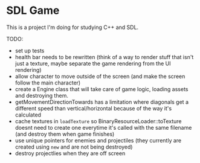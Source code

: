 # SDL Game

This is a project I'm doing for studying C++ and SDL.

TODO:
- set up tests
- health bar needs to be rewritten (think of a way to render stuff that isn't just a texture, maybe separate the game rendering from the UI rendering)
- allow character to move outside of the screen (and make the screen follow the main character)
- create a Engine class that will take care of game logic, loading assets and destroying them.
- getMovementDirectionTowards has a limitation where diagonals get a different speed than vertical/horizontal because of the way it's calculated
- cache textures in `loadTexture` so BinaryResourceLoader::toTexture doesnt need to create one everytime it's called with the same filename (and destroy them when game finishes)
- use unique pointers for enemies and projectiles (they currently are created using `new` and are not being destroyed)
- destroy projectlies when they are off screen
